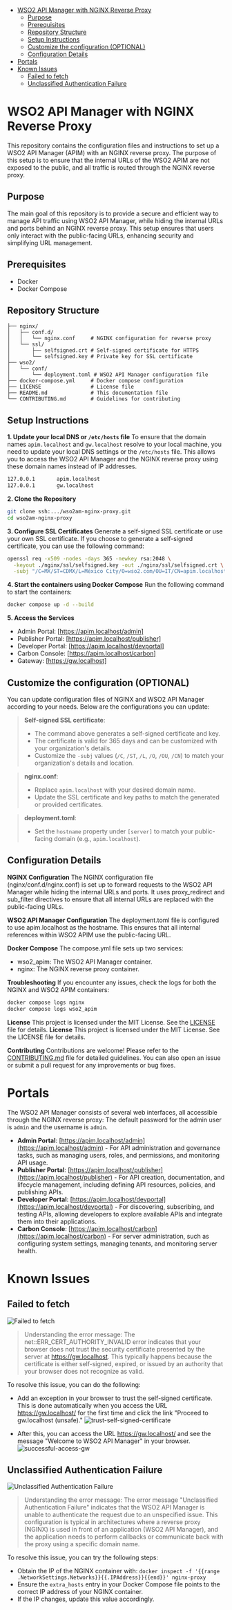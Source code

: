 - [WSO2 API Manager with NGINX Reverse Proxy](#wso2-api-manager-with-nginx-reverse-proxy)
  - [Purpose](#purpose)
  - [Prerequisites](#prerequisites)
  - [Repository Structure](#repository-structure)
  - [Setup Instructions](#setup-instructions)
  - [Customize the configuration (OPTIONAL)](#customize-the-configuration-optional)
  - [Configuration Details](#configuration-details)
- [Portals](#portals)
- [Known Issues](#known-issues)
  - [Failed to fetch](#failed-to-fetch)
  - [Unclassified Authentication Failure](#unclassified-authentication-failure)

# WSO2 API Manager with NGINX Reverse Proxy

This repository contains the configuration files and instructions to set up a WSO2 API Manager (APIM) with an NGINX reverse proxy. The purpose of this setup is to ensure that the internal URLs of the WSO2 APIM are not exposed to the public, and all traffic is routed through the NGINX reverse proxy.

## Purpose

The main goal of this repository is to provide a secure and efficient way to manage API traffic using WSO2 API Manager, while hiding the internal URLs and ports behind an NGINX reverse proxy. This setup ensures that users only interact with the public-facing URLs, enhancing security and simplifying URL management.

## Prerequisites

- Docker
- Docker Compose

## Repository Structure

```
├── nginx/
│   ├── conf.d/
│   │   └── nginx.conf     # NGINX configuration for reverse proxy
│   └── ssl/
│       ├── selfsigned.crt # Self-signed certificate for HTTPS
│       └── selfsigned.key # Private key for SSL certificate
├── wso2/
│   └── conf/
│       └── deployment.toml # WSO2 API Manager configuration file
├── docker-compose.yml     # Docker compose configuration
├── LICENSE                # License file
├── README.md              # This documentation file
└── CONTRIBUTING.md        # Guidelines for contributing
```

## Setup Instructions

**1. Update your local DNS or `/etc/hosts` file**
To ensure that the domain names `apim.localhost` and `gw.localhost` resolve to your local machine, you need to update your local DNS settings or the `/etc/hosts` file. This allows you to access the WSO2 API Manager and the NGINX reverse proxy using these domain names instead of IP addresses.
```sh
127.0.0.1       apim.localhost
127.0.0.1       gw.localhost
```

**2. Clone the Repository**
```sh
git clone ssh:.../wso2am-nginx-proxy.git
cd wso2am-nginx-proxy
```

**3. Configure SSL Certificates**
Generate a self-signed SSL certificate or use your own SSL certificate. If you choose to generate a self-signed certificate, you can use the following command:
```sh
openssl req -x509 -nodes -days 365 -newkey rsa:2048 \
  -keyout ./nginx/ssl/selfsigned.key -out ./nginx/ssl/selfsigned.crt \
  -subj "/C=MX/ST=CDMX/L=México City/O=wso2.com/OU=IT/CN=apim.localhost"
```

**4. Start the containers using Docker Compose**
Run the following command to start the containers:
```sh
docker compose up -d --build
```

**5. Access the Services**
- Admin Portal: [https://apim.localhost/admin]
- Publisher Portal: [https://apim.localhost/publisher]
- Developer Portal: [https://apim.localhost/devportal]
- Carbon Console: [https://apim.localhost/carbon]
- Gateway: [https://gw.localhost]

## Customize the configuration (OPTIONAL)
You can update configuration files of NGINX and WSO2 API Manager according to your needs. Below are the configurations you can update:

> **Self-signed SSL certificate**:
> - The command above generates a self-signed certificate and key.
> - The certificate is valid for 365 days and can be customized with your organization's details.
> - Customize the `-subj` values (`/C`, `/ST`, `/L`, `/O`, `/OU`, `/CN`) to match your organization's details and location.

> **nginx.conf**:
> - Replace `apim.localhost` with your desired domain name.
> - Update the SSL certificate and key paths to match the generated or provided certificates.

> **deployment.toml**:
> - Set the `hostname` property under `[server]` to match your public-facing domain (e.g., `apim.localhost`).


## Configuration Details

**NGINX Configuration**
The NGINX configuration file (nginx/conf.d/nginx.conf) is set up to forward requests to the WSO2 API Manager while hiding the internal URLs and ports. It uses proxy_redirect and sub_filter directives to ensure that all internal URLs are replaced with the public-facing URLs.

**WSO2 API Manager Configuration**
The deployment.toml file is configured to use apim.localhost as the hostname. This ensures that all internal references within WSO2 APIM use the public-facing URL.

**Docker Compose**
The compose.yml file sets up two services:

- wso2_apim: The WSO2 API Manager container.
- nginx: The NGINX reverse proxy container.

**Troubleshooting**
If you encounter any issues, check the logs for both the NGINX and WSO2 APIM containers:
```sh
docker compose logs nginx
docker compose logs wso2_apim
```

**License**
This project is licensed under the MIT License. See the [LICENSE](./LICENSE) file for details.
**License**
This project is licensed under the MIT License. See the LICENSE file for details.

**Contributing**
Contributions are welcome! Please refer to the [CONTRIBUTING.md](CONTRIBUTING.md) file for detailed guidelines. You can also open an issue or submit a pull request for any improvements or bug fixes.

# Portals

The WSO2 API Manager consists of several web interfaces, all accessible through the NGINX reverse proxy:
The default password for the admin user is `admin` and the username is `admin`.

- **Admin Portal**: [https://apim.localhost/admin](https://apim.localhost/admin) - For API administration and governance tasks, such as managing users, roles, and permissions, and monitoring API usage.
- **Publisher Portal**: [https://apim.localhost/publisher](https://apim.localhost/publisher) - For API creation, documentation, and lifecycle management, including defining API resources, policies, and publishing APIs.
- **Developer Portal**: [https://apim.localhost/devportal](https://apim.localhost/devportal) - For discovering, subscribing, and testing APIs, allowing developers to explore available APIs and integrate them into their applications.
- **Carbon Console**: [https://apim.localhost/carbon](https://apim.localhost/carbon) - For server administration, such as configuring system settings, managing tenants, and monitoring server health.

# Known Issues
## Failed to fetch
  ![Failed to fetch](./images/failed-to-fetch.png)

  >Understanding the error message:
  >The net::ERR_CERT_AUTHORITY_INVALID error indicates that your browser does not trust the security certificate presented by the server at https://gw.localhost. This typically happens because the certificate is either self-signed, expired, or issued by an authority that your browser does not recognize as valid.

  To resolve this issue, you can do the following:
  - Add an exception in your browser to trust the self-signed certificate. This is done automatically when you access the URL https://gw.localhost/ for the first time and click the link "Proceed to gw.localhost (unsafe)."
  ![trust-self-signed-certificate](./images/trust-self-signed-certificate.png)

   - After this, you can access the URL https://gw.localhost/ and see the message "Welcome to WSO2 API Manager" in your browser.
   ![successful-access-gw](./images/successful-access-gw.png)

## Unclassified Authentication Failure
  ![Unclassified Authentication Failure](./images/unclassified-authentication-failure.png)

  >Understanding the error message:
  >The error message "Unclassified Authentication Failure" indicates that the WSO2 API Manager is unable to authenticate the request due to an unspecified issue. This configuration is typical in architectures where a reverse proxy (NGINX) is used in front of an application (WSO2 API Manager), and the application needs to perform callbacks or communicate back with the proxy using a specific domain name.

  To resolve this issue, you can try the following steps:
  - Obtain the IP of the NGINX container with: `docker inspect -f '{{range .NetworkSettings.Networks}}{{.IPAddress}}{{end}}' nginx-proxy`
  - Ensure the `extra_hosts` entry in your Docker Compose file points to the correct IP address of your NGINX container.
  - If the IP changes, update this value accordingly.